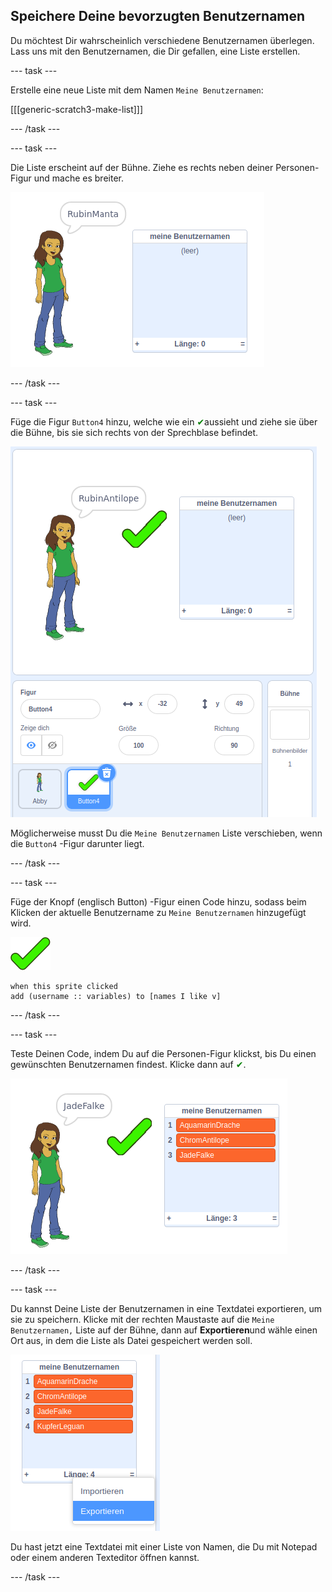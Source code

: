 ## Speichere Deine bevorzugten Benutzernamen

Du möchtest Dir wahrscheinlich verschiedene Benutzernamen überlegen. Lass uns mit den Benutzernamen, die Dir gefallen, eine Liste erstellen.

\--- task \---

Erstelle eine neue Liste mit dem Namen `Meine Benutzernamen`:

[[[generic-scratch3-make-list]]]

\--- /task \---

\--- task \---

Die Liste erscheint auf der Bühne. Ziehe es rechts neben deiner Personen-Figur und mache es breiter.

![Meine Benutzernamen-Liste mit Größenänderung unten links hervorgehoben](images/usernames-like-stage.png)

\--- /task \---

\--- task \---

Füge die Figur `Button4` hinzu, welche wie ein <span style="color: green;">✔</span>aussieht und ziehe sie über die Bühne, bis sie sich rechts von der Sprechblase befindet.

!['grünes Häkchen'-Figur auf der Bühne neben der 'Meine Benutzernamen'-Liste](images/usernames-tick.png)

Möglicherweise musst Du die `Meine Benutzernamen` Liste verschieben, wenn die `Button4` -Figur darunter liegt.

\--- /task \---

\--- task \---

Füge der Knopf (englisch Button) -Figur einen Code hinzu, sodass beim Klicken der aktuelle Benutzername zu `Meine Benutzernamen` hinzugefügt wird.

![Knopf-Figur](images/button-sprite.png)

```blocks3
when this sprite clicked
add (username :: variables) to [names I like v]
```

\--- /task \---

\--- task \---

Teste Deinen Code, indem Du auf die Personen-Figur klickst, bis Du einen gewünschten Benutzernamen findest. Klicke dann auf <span style="color: green;">✔</span>.

![Meine Benutzernamen Liste gefüllt](images/usernames-like-list.png)

\--- /task \---

\--- task \---

Du kannst Deine Liste der Benutzernamen in eine Textdatei exportieren, um sie zu speichern. Klicke mit der rechten Maustaste auf die `Meine Benutzernamen,` Liste auf der Bühne, dann auf **Exportieren**und wähle einen Ort aus, in dem die Liste als Datei gespeichert werden soll.

![Listenmenü mit hervorgehobener Exportoption](images/usernames-export.png)

Du hast jetzt eine Textdatei mit einer Liste von Namen, die Du mit Notepad oder einem anderen Texteditor öffnen kannst.

\--- /task \---